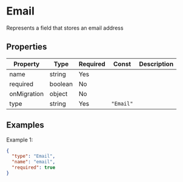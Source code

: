 # Email

Represents a field that stores an email address

## Properties

| Property    | Type    | Required | Const     | Description |
| ----------- | ------- | -------- | --------- | ----------- |
| name        | string  | Yes      |           |             |
| required    | boolean | No       |           |             |
| onMigration | object  | No       |           |             |
| type        | string  | Yes      | `"Email"` |             |

## Examples

Example 1:

```json
{
  "type": "Email",
  "name": "email",
  "required": true
}
```
